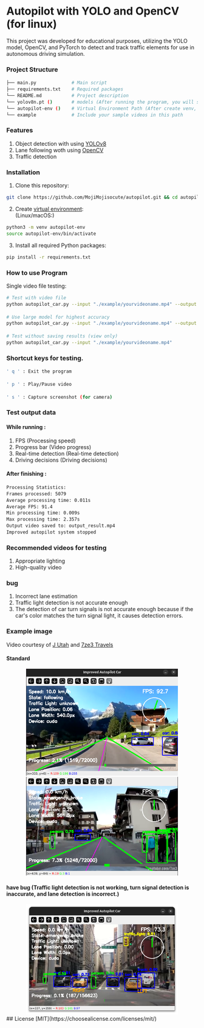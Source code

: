 # Autopilot with YOLO and OpenCV (for linux)

This project was developed for educational purposes, utilizing the YOLO model, OpenCV, and PyTorch to detect and track traffic elements for use in autonomous driving simulation. 

### Project Structure
```bash 
├── main.py             # Main script
├── requirements.txt    # Required packages
└── README.md           # Project description
└── yolov8n.pt ()       # models (After running the program, you will see)
└── autopilot-env ()    # Virtual Environment Path (After create venv, you will see)
└── example             # Include your sample videos in this path
```

### Features
1. Object detection with using [YOLOv8](https://docs.ultralytics.com/)
2. Lane following woth using [OpenCV](https://opencv.org/)
3. Traffic detection

### Installation
1. Clone this repository:
```bash
git clone https://github.com/MojiMojisocute/autopilot.git && cd autopilot
```
2. Create [virtual environment](https://docs.python.org/3/library/venv.html): <br>
(Linux/macOS:) 
```bash
python3 -m venv autopilot-env
source autopilot-env/bin/activate
```

3. Install all required Python packages:
```bash
pip install -r requirements.txt
```

### How to use Program
Single video file testing:
```bash
# Test with video file
python autopilot_car.py --input "./example/yourvideoname.mp4" --output "output_result.mp4"

# Use large model for highest accuracy
python autopilot_car.py --input "./example/yourvideoname.mp4" --output "result.mp4" --model yolo_nas_l

# Test without saving results (view only)
python autopilot_car.py --input "./example/yourvideoname.mp4"
```

### Shortcut keys for testing.

```bash
' q ' : Exit the program

' p ' : Play/Pause video

' s ' : Capture screenshot (for camera)
```

### Test output data
#### While running :
1. FPS (Processing speed)
2. Progress bar (Video progress)
3. Real-time detection (Real-time detection)
4. Driving decisions (Driving decisions)
#### After finishing :
```bash
Processing Statistics:
Frames processed: 5079
Average processing time: 0.011s
Average FPS: 91.4
Min processing time: 0.009s
Max processing time: 2.357s
Output video saved to: output_result.mp4
Improved autopilot system stopped
```
### Recommended videos for testing
1. Appropriate lighting
2. High-quality video

### bug
1. Incorrect lane estimation
2. Traffic light detection is not accurate enough
3. The detection of car turn signals is not accurate enough because if the car's color matches the turn signal light, it causes detection errors.

### Example image
Video courtesy of [J Utah](https://www.youtube.com/watch?v=7HaJArMDKgI&t=1629s) and [7ze3 Travels](https://www.youtube.com/watch?v=b-WViLMs_4c)

#### Standard
<div align="center">

<img src="./image/Screenshot%20from%202025-07-17%2003-59-52.png" width="400" />
<img src="./image/Screenshot%20from%202025-07-17%2004-01-38.png" width="400" />

</div>

#### have bug (Traffic light detection is not working, turn signal detection is inaccurate, and lane detection is incorrect.)
<div align="center">

<img src="./image/Screenshot%20from%202025-07-17%2004-03-09.png" width="400" />

</div>
## License
[MIT](https://choosealicense.com/licenses/mit/)